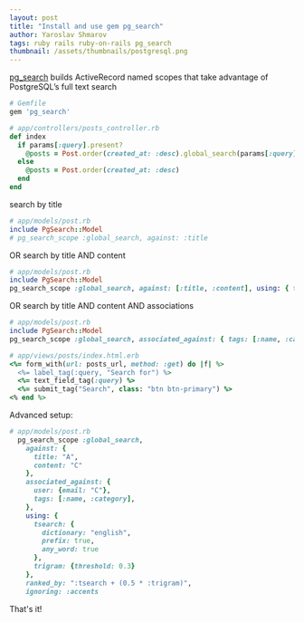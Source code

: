 ```yaml
---
layout: post
title: "Install and use gem pg_search"
author: Yaroslav Shmarov
tags: ruby rails ruby-on-rails pg_search
thumbnail: /assets/thumbnails/postgresql.png
---
```


[pg_search](https://github.com/Casecommons/pg_search) builds ActiveRecord named scopes that take advantage of PostgreSQL’s full text search

```ruby
# Gemfile
gem 'pg_search'
```

```ruby
# app/controllers/posts_controller.rb
def index
  if params[:query].present?
    @posts = Post.order(created_at: :desc).global_search(params[:query])
  else
    @posts = Post.order(created_at: :desc)
  end
end
```

search by title

```ruby
# app/models/post.rb
include PgSearch::Model
# pg_search_scope :global_search, against: :title
```

OR search by title AND content

```ruby
# app/models/post.rb
include PgSearch::Model
pg_search_scope :global_search, against: [:title, :content], using: { tsearch: { prefix: true } }
```

OR search by title AND content AND associations

```ruby
# app/models/post.rb
include PgSearch::Model
pg_search_scope :global_search, associated_against: { tags: [:name, :category], user: :email, :title, :content }
```

```ruby
# app/views/posts/index.html.erb
<%= form_with(url: posts_url, method: :get) do |f| %>
  <%= label_tag(:query, "Search for") %>
  <%= text_field_tag(:query) %>
  <%= submit_tag("Search", class: "btn btn-primary") %>
<% end %>
```

Advanced setup:

```ruby
# app/models/post.rb
  pg_search_scope :global_search,
    against: {
      title: "A",
      content: "C"
    },
    associated_against: {
      user: {email: "C"},
      tags: [:name, :category],
    },
    using: {
      tsearch: {
        dictionary: "english",
        prefix: true,
        any_word: true
      },
      trigram: {threshold: 0.3}
    },
    ranked_by: ":tsearch + (0.5 * :trigram)",
    ignoring: :accents
```

That's it!

